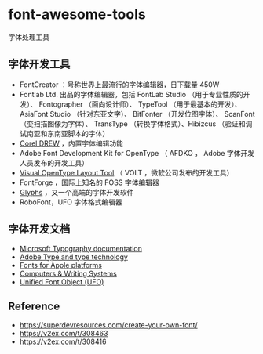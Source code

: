 # font-awesome-tools
字体处理工具

## 字体开发工具

- FontCreator ：号称世界上最流行的字体编辑器，日下载量 450W
- Fontlab Ltd. 出品的字体编辑器，包括 FontLab Studio （用于专业性质的开发）、 Fontographer （面向设计师）、 TypeTool （用于最基本的开发）、 AsiaFont Studio （针对东亚文字）、 BitFonter （开发位图字体）、 ScanFont （变扫描图像为字体）、 TransType （转换字体格式）、Hibizcus （验证和调试南亚和东南亚脚本的字体）
- [Corel DREW](http://www.coreldraw.com/en/product/graphic-design-software/) ，内置字体编辑功能
- Adobe Font Development Kit for OpenType （ AFDKO ， Adobe 字体开发人员发布的开发工具）
- [Visual OpenType Layout Tool](http://www.microsoft.com/en-us/Typography/VOLT.aspx) （ VOLT ，微软公司发布的开发工具）
- FontForge ，国际上知名的 FOSS 字体编辑器
- [Glyphs](http://www.glyphsapp.com/) ，又一个高端的字体开发软件
- RoboFont，UFO 字体格式编辑器

## 字体开发文档
- [Microsoft Typography documentation](https://www.microsoft.com/en-us/Typography/DevOverview.aspx)
- [Adobe Type and type technology](http://www.adobe.com/devnet/opentype.html)
- [Fonts for Apple platforms](https://developer.apple.com/fonts/)
- [Computers & Writing Systems](https://scripts.sil.org/default)
- [Unified Font Object (UFO)](https://unifiedfontobject.org/)

## Reference
- https://superdevresources.com/create-your-own-font/
- https://v2ex.com/t/308463
- https://v2ex.com/t/308416
